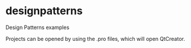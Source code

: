 # designpatterns
Design Patterns examples

Projects can be opened by using the .pro files, which will open QtCreator.
